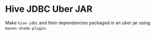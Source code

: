 # Hive JDBC Uber JAR

Make `hive-jdbc` and their dependencies packaged in an uber jar using `maven-shade-plugin`.